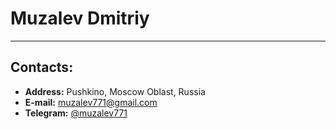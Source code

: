 # Muzalev Dmitriy

---

## Contacts:

- **Address:** Pushkino, Moscow Oblast, Russia
- **E-mail:** muzalev771@gmail.com
- **Telegram:** [@muzalev771](https://t.me/muzalev771)
